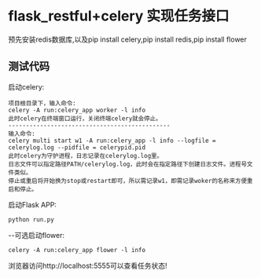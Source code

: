 # flask_restful+celery 实现任务接口
预先安装redis数据库,以及pip install celery,pip install redis,pip install flower
## 测试代码
启动celery:   
```
项目根目录下，输入命令:
celery -A run:celery_app worker -l info 
此时celery在终端窗口运行，关闭终端celery就会停止。
----------------------------------------------
输入命令:
celery multi start w1 -A run:celery_app -l info --logfile = celerylog.log --pidfile = celerypid.pid 
此时celery为守护进程，日志记录在celerylog.log里。
日志文件可以指定路径PATH/celerylog.log，此时会在指定路径下创建日志文件。进程号文件类似。
停止或重启将开始换为stop或restart即可，所以需记录w1，即需记录woker的名称来方便重启和停止。
```
启动Flask APP:   
```
python run.py
```
--可选启动flower: 
```  
celery -A run:celery_app flower -l info 
```
浏览器访问http://localhost:5555可以查看任务状态!

